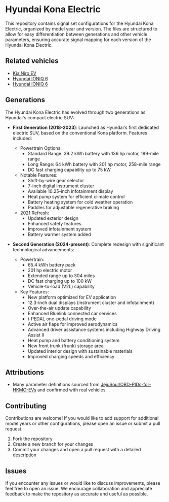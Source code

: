 # Hyundai Kona Electric

This repository contains signal set configurations for the Hyundai Kona Electric, organized by model year and version. The files are structured to allow for easy differentiation between generations and other vehicle parameters, ensuring accurate signal mapping for each version of the Hyundai Kona Electric.

## Related vehicles

- [Kia Niro EV](https://github.com/ElectricSidecar/Kia-Niro-EV)
- [Hyundai IONIQ 6](https://github.com/ElectricSidecar/Hyundai-IONIQ-5)
- [Hyundai IONIQ 6](https://github.com/ElectricSidecar/Hyundai-IONIQ-6)

## Generations

The Hyundai Kona Electric has evolved through two generations as Hyundai's compact electric SUV:

- **First Generation (2018-2023)**: Launched as Hyundai's first dedicated electric SUV, based on the conventional Kona platform. Features included:
  - Powertrain Options:
    - Standard Range: 39.2 kWh battery with 136 hp motor, 189-mile range
    - Long Range: 64 kWh battery with 201 hp motor, 258-mile range
    - DC fast charging capability up to 75 kW
  - Notable Features:
    - Shift-by-wire gear selector
    - 7-inch digital instrument cluster
    - Available 10.25-inch infotainment display
    - Heat pump system for efficient climate control
    - Battery heating system for cold weather operation
    - Paddles for adjustable regenerative braking
  - 2021 Refresh:
    - Updated exterior design
    - Enhanced safety features
    - Improved infotainment system
    - Battery warmer system added
    
- **Second Generation (2024-present)**: Complete redesign with significant technological advancements:
  - Powertrain:
    - 65.4 kWh battery pack
    - 201 hp electric motor
    - Extended range up to 304 miles
    - DC fast charging up to 100 kW
    - Vehicle-to-load (V2L) capability
  - Key Features:
    - New platform optimized for EV application
    - 12.3-inch dual displays (instrument cluster and infotainment)
    - Over-the-air update capability
    - Enhanced Bluelink connected car services
    - i-PEDAL one-pedal driving mode
    - Active air flaps for improved aerodynamics
    - Advanced driver assistance systems including Highway Driving Assist II
    - Heat pump and battery conditioning system
    - New front trunk (frunk) storage area
    - Updated interior design with sustainable materials
    - Improved charging speeds and efficiency

## Attributions

- Many parameter definitions sourced from [JejuSoul/OBD-PIDs-for-HKMC-EVs](https://github.com/JejuSoul/OBD-PIDs-for-HKMC-EVs) and confirmed with real vehicles

## Contributing

Contributions are welcome! If you would like to add support for additional model years or other configurations, please open an issue or submit a pull request.

1. Fork the repository
2. Create a new branch for your changes
3. Commit your changes and open a pull request with a detailed description

## Issues

If you encounter any issues or would like to discuss improvements, please feel free to open an issue. We encourage collaboration and appreciate feedback to make the repository as accurate and useful as possible.
